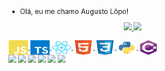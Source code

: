 

- Olá, eu me chamo Augusto Lôpo!

<div align="center"> <a href="https://github.com/Augustolopo"> <img height="180em" src="https://github-readme-stats.vercel.app/api?username=Augustolopo&show_icons=true&theme=dracula&include_all_commits=true&count_private=true"/> <img height="180em" src="https://github-readme-stats.vercel.app/api/top-langs/?username=Augustolopo&layout=compact&langs_count=7&theme=dracula"/> </div> <div style="display: inline_block"><br> <img align="center" alt="Augustolopo-Js" height="30" width="40" src="https://raw.githubusercontent.com/devicons/devicon/master/icons/javascript/javascript-plain.svg"> <img align="center" alt="Augustolopo-Ts" height="30" width="40" src="https://raw.githubusercontent.com/devicons/devicon/master/icons/typescript/typescript-plain.svg"> <img align="center" alt="Augustolopo-React" height="30" width="40" src="https://raw.githubusercontent.com/devicons/devicon/master/icons/react/react-original.svg"> <img align="center" alt="Augustolopo-HTML" height="30" width="40" src="https://raw.githubusercontent.com/devicons/devicon/master/icons/html5/html5-original.svg"> <img align="center" alt="Augustolopo-CSS" height="30" width="40" src="https://raw.githubusercontent.com/devicons/devicon/master/icons/css3/css3-original.svg"> <img align="center" alt="Augustolopo-Python" height="30" width="40" src="https://raw.githubusercontent.com/devicons/devicon/master/icons/python/python-original.svg"> <img align="center" alt="Augustolopo-Csharp" height="30" width="40" src="https://raw.githubusercontent.com/devicons/devicon/master/icons/csharp/csharp-original.svg"> </div>

<div> <a href="https://www.youtube.com/channel/UC_-uuuZbY0AAt9CViNzvc-Q" target="_blank"><img src="https://img.shields.io/badge/YouTube-FF0000?style=for-the-badge&logo=youtube&logoColor=white" target="_blank"></a> <a href="https://instagram.com/rafaballerini" target="_blank"><img src="https://img.shields.io/badge/-Instagram-%23E4405F?style=for-the-badge&logo=instagram&logoColor=white" target="_blank"></a> 	<a href="https://www.twitch.tv/rafaballerinii" target="_blank"><img src="https://img.shields.io/badge/Twitch-9146FF?style=for-the-badge&logo=twitch&logoColor=white" target="_blank"></a> <a href="https://discord.gg/wagxzStdcR" target="_blank"><img src="https://img.shields.io/badge/Discord-7289DA?style=for-the-badge&logo=discord&logoColor=white" target="_blank"></a> <a href = "mailto:contatorafaballerini@gmail.com"><img src="https://img.shields.io/badge/-Gmail-%23333?style=for-the-badge&logo=gmail&logoColor=white" target="_blank"></a> <a href="https://www.linkedin.com/in/rafaella-ballerini-45875016a" target="_blank"><img src="https://img.shields.io/badge/-LinkedIn-%230077B5?style=for-the-badge&logo=linkedin&logoColor=white" target="_blank"></a>